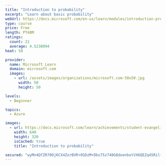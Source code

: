 ```yaml
---
title: "Introduction to probability"
excerpt: "Learn about basic probability"
webUrl: https://docs.microsoft.com/en-us/learn/modules/introduction-probability/
type: course
price: Free
length: PT40M
ratings:
  count: 21
  average: 4.5238094
heat: 50

provider:
  name: Microsoft Learn
  domain: microsoft.com
  images:
    - url: /assets/images/organizations/microsoft.com-50x50.jpg
      width: 50
      height: 50

levels:
  - Beginner

topics:
  - Azure

images:
  - url: https://docs.microsoft.com/learn/achievements/student-evangelism/introduction-to-probability-social.png
    width: 640
    height: 320
    isCached: true
    title: "Introduction to probability"

secured: "wyMn4QfZR70OjKCX4ZorBVR+0SDzM+Dbs75z740G8doenbotVX6QEZq45Ril+lYOqgrsdMaJSaocHW9VxQRsOAGjwipa/6F2Jf3LGHwp+maE/8zQn6fNZuz30O9DtcRQHcsuVU+iFnYtbwo+gNMh7VEdyE4rnDbDMQl/iCiwGLCuTJ1s0w6LuUg5hWRk923DRTvRR47SGLtoJgNFiEPzatFmgs4ad8y5do3xWS31dAmo8A3nj+Xs4RzPhmR/kUQp28PivLcsdD7GP5i3ROllIyku3hukS6RS5Ou7ET6GWn4oJgiH/hOrgQKvKd+GK6VEtNuQ7MKXtllCIpi85Ggr9LFJnpUhhYOj7lR1o/tX/nWOINasIu0qiifUMj7RrgfPCIA0tE6f8x5SrQRCZvNZ0w==;IFH81Tj141pMQ5Q58ch9HA=="
---
```


